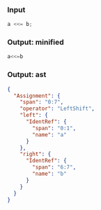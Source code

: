 ### Input
```js
a <<= b;
```

### Output: minified
```js min
a<<=b
```

### Output: ast
```json
{
  "Assignment": {
    "span": "0:7",
    "operator": "LeftShift",
    "left": {
      "IdentRef": {
        "span": "0:1",
        "name": "a"
      }
    },
    "right": {
      "IdentRef": {
        "span": "6:7",
        "name": "b"
      }
    }
  }
}
```
